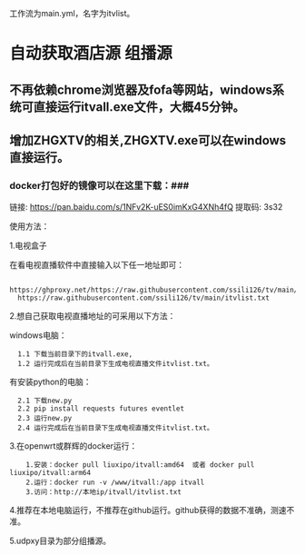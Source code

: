 工作流为main.yml，名字为itvlist。
# 自动获取酒店源  组播源 #
## 不再依赖chrome浏览器及fofa等网站，windows系统可直接运行itvall.exe文件，大概45分钟。 ##
## 增加ZHGXTV的相关,ZHGXTV.exe可以在windows直接运行。 ##
### docker打包好的镜像可以在这里下载：### 
链接: https://pan.baidu.com/s/1NFv2K-uES0imKxG4XNh4fQ 提取码: 3s32

使用方法：

1.电视盒子

  在看电视直播软件中直接输入以下任一地址即可：
  
      https://ghproxy.net/https://raw.githubusercontent.com/ssili126/tv/main/itvlist.txt
      https://raw.githubusercontent.com/ssili126/tv/main/itvlist.txt
  
2.想自己获取电视直播地址的可采用以下方法：

  windows电脑：
  
      1.1 下载当前目录下的itvall.exe,
      1.2 运行完成后在当前目录下生成电视直播文件itvlist.txt。
  
  有安装python的电脑：
  
      2.1 下载new.py
      2.2 pip install requests futures eventlet
      2.3 运行new.py
      2.4 运行完成后在当前目录下生成电视直播文件itvlist.txt。

3.在openwrt或群辉的docker运行：

        1.安装：docker pull liuxipo/itvall:amd64  或者 docker pull liuxipo/itvall:arm64
        2.运行：docker run -v /www/itvall:/app itvall
        3.访问：http://本地ip/itvall/itvlist.txt
  
4.推荐在本地电脑运行，不推荐在github运行。github获得的数据不准确，测速不准。

5.udpxy目录为部分组播源。

